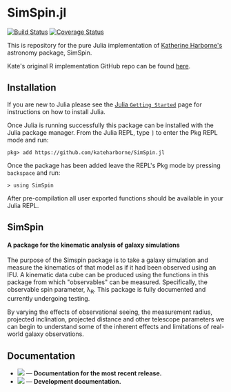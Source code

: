 # SimSpin.jl

[![Build Status](https://travis-ci.com/kateharborne/SimSpin.jl.svg?branch=master)](https://travis-ci.com/kateharborne/SimSpin.jl) [![Coverage Status](https://coveralls.io/repos/github/kateharborne/SimSpin.jl/badge.svg?branch=master)](https://coveralls.io/github/kateharborne/SimSpin.jl?branch=master)

This is repository for the pure Julia implementation of [Katherine Harborne's](https://github.com/kateharborne) astronomy package, SimSpin.

Kate's original R implementation GitHub repo can be found [here](https://github.com/kateharborne/SimSpin).

## Installation

If you are new to Julia please see the [Julia `Getting Started`](https://docs.julialang.org/en/v1/manual/getting-started/) page for instructions on how to install Julia.

Once Julia is running successfully this package can be installed with the Julia package manager.
From the Julia REPL, type `]` to enter the Pkg REPL mode and run:

```
pkg> add https://github.com/kateharborne/SimSpin.jl
```

Once the package has been added leave the REPL's Pkg mode by pressing `backspace` and run:

```
> using SimSpin
```

After pre-compilation all user exported functions should be available in your Julia REPL.

## SimSpin
#### A package for the kinematic analysis of galaxy simulations

The purpose of the Simspin package is to take a galaxy simulation and measure the kinematics of that model as if it had been observed using an IFU. A kinematic data cube can be produced using the functions in this package from which "observables" can be measured. Specifically, the observable spin parameter, &#955;<sub>R</sub>. This package is fully documented and currently undergoing testing.

By varying the effects of observational seeing, the measurement radius, projected inclination, projected distance and other telescope parameters we can begin to understand some of the inherent effects and limitations of real-world galaxy observations.

## Documentation

- [![](https://img.shields.io/badge/docs-stable-blue.svg)](https://kateharborne.github.io/SimSpin.jl/stable) &mdash; **Documentation for the most recent release.**
- [![](https://img.shields.io/badge/docs-latest-blue.svg)](https://kateharborne.github.io/SimSpin.jl/dev) &mdash; **Development documentation.**
